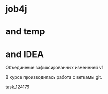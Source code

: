 # job4j
# and temp
# and IDEA
Объединение зафиксированных измененей
v1

В курсе производилась работа с веткамы git.

task_124176
